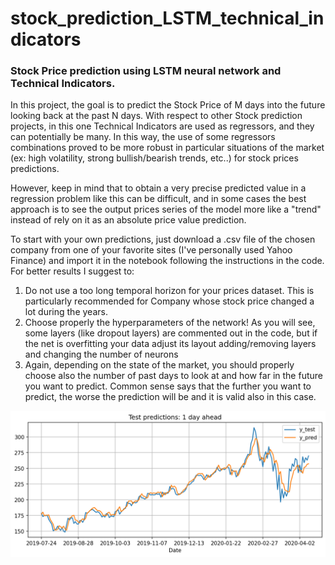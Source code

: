# stock_prediction_LSTM_technical_indicators
### Stock Price prediction using LSTM neural network and Technical Indicators.

In this project, the goal is to predict the Stock Price of M days into the future looking back at the past N days. With respect to other Stock prediction projects, in this one Technical Indicators are used as regressors, and they can potentially be many.
In this way, the use of some regressors combinations proved to be more robust in particular situations of the market (ex: high volatility, strong bullish/bearish trends, etc..) for stock prices predictions.

However, keep in mind that to obtain a very precise predicted value in a regression problem like this can be difficult, and in some cases the best approach is to see the output prices series of the model more like a "trend" instead of rely on it as an absolute price value prediction.

To start with your own predictions, just download a .csv file of the chosen company from one of your favorite sites (I've personally used Yahoo Finance) and import it in the notebook following the instructions in the code.
For better results I suggest to:

1. Do not use a too long temporal horizon for your prices dataset. This is particularly recommended for Company whose stock price changed a lot during the years.
2. Choose properly the hyperparameters of the network! As you will see, some layers (like dropout layers) are commented out in the code, but if the net is overfitting your data adjust its layout adding/removing layers and changing the number of neurons
3. Again, depending on the state of the market, you should properly choose also the number of past days to look at and how far in the future you want to predict. Common sense says that the further you want to predict, the worse the prediction will be and it is valid also in this case.

![1 day ahead](1day_pred.png)

